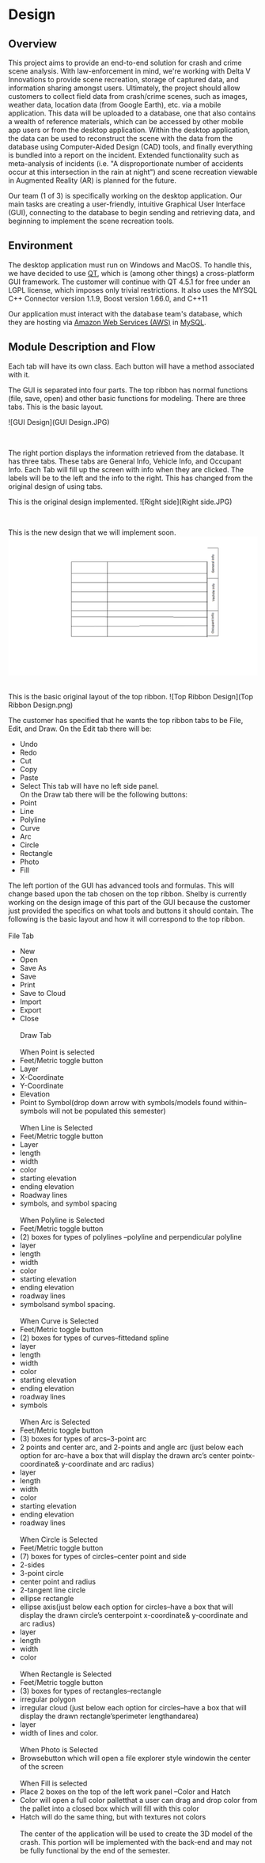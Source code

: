 # Design

## Overview
This project aims to provide an end-to-end solution for crash and crime scene analysis. With 
law-enforcement in mind, we're working with Delta V Innovations to provide scene recreation, storage of 
captured data, and information sharing amongst users. Ultimately, the project should allow customers to 
collect field data from crash/crime scenes, such as images, weather data, location data (from Google 
Earth), etc. via a mobile application. This data will be uploaded to a database, one that also contains a 
wealth of reference materials, which can be accessed by other mobile app users or from the desktop 
application. Within the desktop application, the data can be used to reconstruct the scene with the data 
from the database using Computer-Aided Design (CAD) tools, and finally everything is bundled into a report 
on the incident. Extended functionality such as meta-analysis of incidents (i.e. "A disproportionate 
number of accidents occur at this intersection in the rain at night") and scene recreation viewable in 
Augmented Reality (AR) is planned for the future.

Our team (1 of 3) is specifically working on the desktop application. Our main tasks are creating a 
user-friendly, intuitive Graphical User Interface (GUI), connecting to the database to begin sending and 
retrieving data, and beginning to implement the scene recreation tools.


## Environment
The desktop application must run on Windows and MacOS. To handle this, we have decided to use 
[QT](https://www.qt.io "QT site homepage"), which is (among other things) a cross-platform GUI framework. 
The customer will continue with QT 4.5.1 for free under an LGPL license, which imposes only trivial 
restrictions. It also uses the MYSQL C++ Connector version 1.1.9, Boost version 1.66.0, and C++11

Our application must interact with the database team's database, which they are hosting via [Amazon Web Services (AWS)](https://aws.amazon.com "AWS site homepage") in [MySQL](https://www.mysql.com "MySQL site homepage").


## Module Description and Flow
Each tab will have its own class. Each button will have a method associated with it. 

The GUI is separated into four parts. The top ribbon has normal functions (file, save, open) and other basic functions for modeling. There are three tabs. This is the basic layout.

![GUI Design](GUI Design.JPG)

<br>

The right portion displays the information retrieved from the database. It has three tabs. These tabs are General Info, Vehicle Info, and Occupant Info. Each Tab will fill up the screen with info when they are clicked. The labels will be to the left and the info to the right.
This has changed from the original design of using tabs.

This is the original design implemented.
![Right side](Right side.JPG)

<br>

This is the new design that we will implement soon.
![RightsideDesign](RightsideDesign.png)

<br>
This is the basic original layout of the top ribbon.
![Top Ribbon Design](Top Ribbon Design.png)

The customer has specified that he wants the top ribbon tabs to be File, Edit, and Draw. On the Edit tab there will be:
  - Undo
  - Redo
  - Cut
  - Copy
  - Paste
  - Select
This tab will have no left side panel.
<br>On the Draw tab there will be the following buttons:
  - Point
  - Line
  - Polyline
  - Curve
  - Arc
  - Circle
  - Rectangle
  - Photo
  - Fill

The left portion of the GUI has advanced tools and formulas. This will change based upon the tab chosen on the top ribbon.
Shelby is currently working on the design image of this part of the GUI because the customer just provided the specifics on what tools and buttons it should contain. The following is the basic layout and how it will correspond to the top ribbon.
<br><br>
File Tab
  - New
  - Open
  - Save As
  - Save
  - Print
  - Save to Cloud
  - Import
  - Export
  - Close
<br><br>
Draw Tab
<br><br>
When Point is selected
  - Feet/Metric toggle button
  - Layer
  - X-Coordinate
  - Y-Coordinate
  - Elevation
  - Point to Symbol(drop down arrow with symbols/models found within–symbols will not be populated this semester)
  <br><br>
When Line is Selected
  - Feet/Metric toggle button
  - Layer
  - length
  - width
  - color
  - starting elevation
  - ending elevation
  - Roadway lines
  - symbols, and symbol spacing
  <br><br>
When Polyline is Selected
  - Feet/Metric toggle button
  - (2) boxes for types of polylines –polyline and perpendicular polyline
  - layer
  - length
  - width
  - color
  - starting elevation
  - ending elevation
  - roadway lines
  - symbolsand symbol spacing.
  <br><br>
When Curve is Selected
  - Feet/Metric toggle button
  - (2) boxes for types of curves–fittedand spline
  - layer
  - length
  - width
  - color
  - starting elevation
  - ending elevation
  - roadway lines
  - symbols
  <br><br>
When Arc is Selected
  - Feet/Metric toggle button
  - (3) boxes for types of arcs–3-point arc
  - 2 points and center arc, and 2-points and angle arc (just below each option for arc–have a box that will display the drawn arc’s center pointx-coordinate& y-coordinate and arc radius)
  - layer
  - length
  - width
  - color
  - starting elevation
  - ending elevation
  - roadway lines
  <br><br>
When Circle is Selected
  - Feet/Metric toggle button
  - (7) boxes for types of circles–center point and side
  - 2-sides
  - 3-point circle
  - center point and radius
  - 2-tangent line circle
  - ellipse rectangle
  - ellipse axis(just below each option for circles–have a box that will display the drawn circle’s centerpoint x-coordinate& y-coordinate and arc radius)
  - layer
  - length
  - width
  - color
 <br><br>
When Rectangle is Selected
  - Feet/Metric toggle button
  - (3) boxes for types of rectangles–rectangle
  - irregular polygon
  - irregular cloud (just below each option for circles–have a box that will display the drawn rectangle’sperimeter lengthandarea)
  - layer
  - width of lines and color.
  <br><br>
When Photo is Selected
  - Browsebutton which will open a file explorer style windowin the center of the screen
  <br><br>
When Fill is selected
  - Place 2 boxes on the top of the left work panel –Color and Hatch
  - Color will open a full color palletthat a user can drag and drop color from the pallet into a closed box which will fill with this color
  - Hatch will do the same thing, but with textures not colors
<br><br>
The center of the application will be used to create the 3D model of the crash.
This portion will be implemented with the back-end and may not be fully functional by the end of the semester.




